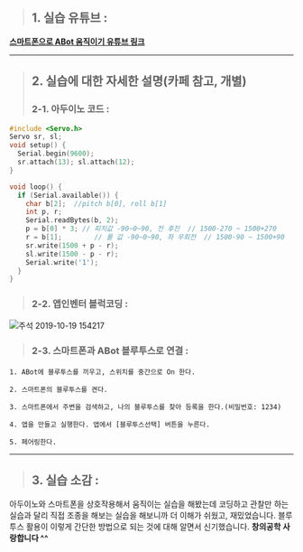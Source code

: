 > ## 1. **실습 유튜브** :  
**[스마트폰으로 ABot 움직이기 유튜브 링크](https://youtu.be/kyGNYXmMNtE)**
* * *
> ## 2. 실습에 대한 자세한 설명(카페 참고, 개별)  
> ### 2-1. **아두이노 코드** :  
```c
#include <Servo.h>
Servo sr, sl;
void setup() {
  Serial.begin(9600);
  sr.attach(13); sl.attach(12);
}

void loop() {
  if (Serial.available()) {
    char b[2];  //pitch b[0], roll b[1]
    int p, r;
    Serial.readBytes(b, 2);
    p = b[0] * 3; // 피치값 -90~0~90, 전 후진  // 1500-270 ~ 1500+270
    r = b[1];        // 롤 값 -90~0~90, 좌 우회전  // 1500-90 ~ 1500+90
    sr.write(1500 + p - r);
    sl.write(1500 - p - r);
    Serial.write('1');
  }
}
```  
> ### 2-2. 앱인벤터 블럭코딩 :  
![주석 2019-10-19 154217](https://user-images.githubusercontent.com/50895677/67139097-0a5ec300-f287-11e9-83cc-1d494a384130.png)
 
> ### 2-3. **스마트폰**과 **ABot** 블루투스로 연결 :  
```
1. ABot에 블루투스를 끼우고, 스위치를 중간으로 On 한다.

2. 스마트폰의 블루투스를 켠다.

3. 스마트폰에서 주변을 검색하고, 나의 블루투스를 찾아 등록을 한다.(비밀번호: 1234)

4. 앱을 만들고 실행한다. 앱에서 [블루투스선택] 버튼을 누른다.

5. 페어링한다.
```
* * *
> ## 3. **실습 소감** :  

  아두이노와 스마트폰을 상호작용해서 움직이는 실습을 해봤는데 코딩하고 관찰만 하는 실습과 달리 직접 조종을 해보는 실습을 해보니까 더 이해가 쉬웠고, 재밌었습니다. 블루투스 활용이 이렇게 간단한 방법으로 되는 것에 대해 알면서 신기했습니다. **창의공학 사랑합니다 ^^**

